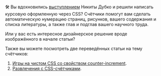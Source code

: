 🛠 Вы вдохновились [выступлением](https://youtu.be/xVPCZFBpjsI) Никиты Дубко и решили написать курсовую оформленную через CSS? Счётчики помогут вам сделать автоматическую нумерацию страниц, рисунков, вашего содержания и списка литературы, а также глав и подглав вашего научного труда.

Или у вас есть интересное дизайнерское решение вроде изображённого в начале статьи?

Также вы можете посмотреть две переведённых статьи на тему счётчиков:
1. [Игры на чистом CSS со свойством counter-increment](https://css-live.ru/articles/igry-na-chistom-css-so-svojstvom-counter-increment.html).
2. [Развлечения с CSS-счётчиками](https://css-live.ru/articles/razvlecheniya-s-css-schyotchikami.html).
